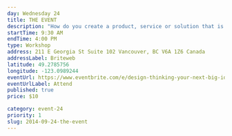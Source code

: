 ```yaml
---
day: Wednesday 24
title: THE EVENT
description: "How do you create a product, service or solution that is innovative, and that everyone wants? The most creative and successful entrepreneurs and business leaders use design thinking. Taught by Marica Rizzo and Alexis Young, the workshop will also feature local experts to help you craft your solutions."
startTime: 9:30 AM
endTime: 4:00 PM
type: Workshop
address: 211 E Georgia St Suite 102 Vancouver, BC V6A 1Z6 Canada
addressLabel: Briteweb
latitude: 49.2785756
longitude: -123.0989244
eventUrl: https://www.eventbrite.com/e/design-thinking-your-next-big-idea-tickets-12585139491
eventUrlLabel: Attend
published: true
price: $10

category: event-24
priority: 1
slug: 2014-09-24-the-event
---
```

